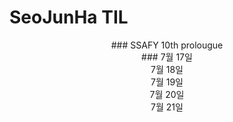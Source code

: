 # SeoJunHa TIL

<center> ### SSAFY 10th prolougue

<center>### 7월 17일<br/>
7월 18일<br/>
7월 19일<br/>
7월 20일<br/>
7월 21일<br/>
</center>
